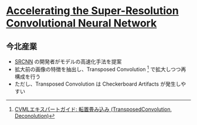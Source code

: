 # [Accelerating the Super-Resolution Convolutional Neural Network](https://arxiv.org/abs/1608.00367)

## 今北産業

* [SRCNN](../SRCNN/) の開発者がモデルの高速化手法を提案
* 拡大前の画像の特徴を抽出し、Transposed Convolution [^Deconolution] で拡大しつつ再構成を行う
* ただし、Transposed Convolution は Checkerboard Artifacts が発生しやすい

[^Deconolution]: [CVMLエキスパートガイド: 転置畳み込み (TransposedConvolution, Deconolution)](https://cvml-expertguide.net/terms/dl/layers/convolution-layer/transposed-convolution/)
